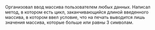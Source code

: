 Организовал ввод массива пользователем любых данных.
Написал метод, в котором есть цикл, заканчивающийся длиной введенного массива, в котором 
ввел условие, что на печать выводится лишь значения массива, которые больше или равны 3 символам.